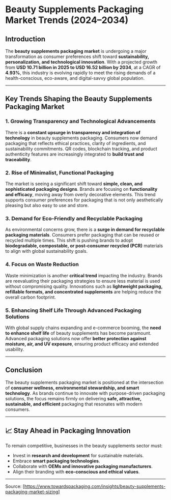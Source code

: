 # Beauty Supplements Packaging Market Trends (2024–2034)

## **Introduction**

The **beauty supplements packaging market** is undergoing a major transformation as consumer preferences shift toward **sustainability, personalization, and technological innovation**. With a projected growth from **USD 10.71 billion in 2025 to USD 16.52 billion by 2034**, at a CAGR of **4.93%**, this industry is evolving rapidly to meet the rising demands of a health-conscious, eco-aware, and digital-savvy global population.

---

## **Key Trends Shaping the Beauty Supplements Packaging Market**

### **1. Growing Transparency and Technological Advancements**

There is a **constant upsurge in transparency and integration of technology** in beauty supplements packaging. Consumers now demand packaging that reflects ethical practices, clarity of ingredients, and sustainability commitments. QR codes, blockchain tracking, and product authenticity features are increasingly integrated to **build trust and traceability**.

### **2. Rise of Minimalist, Functional Packaging**

The market is seeing a significant shift toward **simple, clean, and sophisticated packaging designs**. Brands are focusing on **functionality and efficacy**, moving away from overly decorative elements. This trend supports consumer preferences for packaging that is not only aesthetically pleasing but also easy to use and store.

### **3. Demand for Eco-Friendly and Recyclable Packaging**

As environmental concerns grow, there is a **surge in demand for recyclable packaging materials**. Consumers prefer packaging that can be reused or recycled multiple times. This shift is pushing brands to adopt **biodegradable, compostable, or post-consumer recycled (PCR)** materials to align with global sustainability goals.

### **4. Focus on Waste Reduction**

Waste minimization is another **critical trend** impacting the industry. Brands are reevaluating their packaging strategies to ensure less material is used without compromising quality. Innovations such as **lightweight packaging, refillable formats, and concentrated supplements** are helping reduce the overall carbon footprint.

### **5. Enhancing Shelf Life Through Advanced Packaging Solutions**

With global supply chains expanding and e-commerce booming, the **need to enhance shelf life** of beauty supplements has become paramount. Advanced packaging solutions now offer **better protection against moisture, air, and UV exposure**, ensuring product efficacy and extended usability.

---

## **Conclusion**

The beauty supplements packaging market is positioned at the intersection of **consumer wellness, environmental stewardship, and smart technology**. As brands continue to innovate with purpose-driven packaging solutions, the focus remains firmly on delivering **safe, attractive, sustainable, and efficient** packaging that resonates with modern consumers.

---

## 📈 Stay Ahead in Packaging Innovation

To remain competitive, businesses in the beauty supplements sector must:

- Invest in **research and development** for sustainable materials.
- Embrace **smart packaging technologies**.
- Collaborate with **OEMs and innovative packaging manufacturers**.
- Align their branding with **eco-conscious and ethical values**.

---
Source: [https://www.towardspackaging.com/insights/beauty-supplements-packaging-market-sizing]
